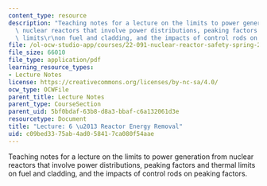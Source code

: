 ```yaml
---
content_type: resource
description: "Teaching notes for a lecture on the limits to power generation from\
  \ nuclear reactors that involve power distributions, peaking factors and thermal\
  \ limits\r\non fuel and cladding, and the impacts of control rods on peaking factors."
file: /ol-ocw-studio-app/courses/22-091-nuclear-reactor-safety-spring-2008/c09bed3375ab4ad058417ca080f54aae_MIT22_091S08_lec06note.pdf
file_size: 66010
file_type: application/pdf
learning_resource_types:
- Lecture Notes
license: https://creativecommons.org/licenses/by-nc-sa/4.0/
ocw_type: OCWFile
parent_title: Lecture Notes
parent_type: CourseSection
parent_uid: 5bf0bdaf-63b8-d8a3-bbaf-c6a132061d3e
resourcetype: Document
title: "Lecture: 6 \u2013 Reactor Energy Removal"
uid: c09bed33-75ab-4ad0-5841-7ca080f54aae
---
```

Teaching notes for a lecture on the limits to power generation from nuclear reactors that involve power distributions, peaking factors and thermal limits
on fuel and cladding, and the impacts of control rods on peaking factors.